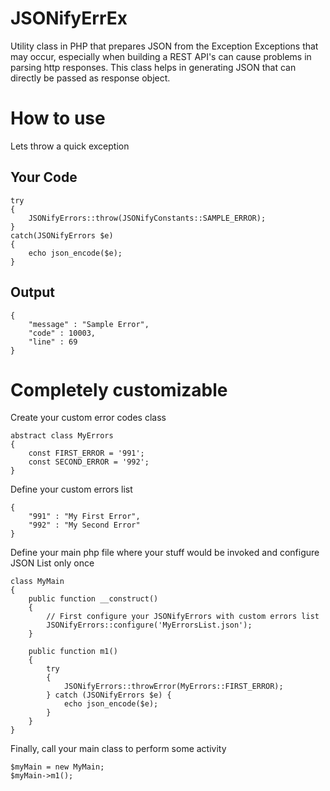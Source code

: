 # JSONifyErrEx

Utility class in PHP that prepares JSON from the Exception
Exceptions that may occur, especially when building a REST API's can cause problems in parsing http responses.
This class helps in generating JSON that can directly be passed as response object.

# How to use

Lets throw a quick exception

## Your Code

```
try
{
	JSONifyErrors::throw(JSONifyConstants::SAMPLE_ERROR);
}
catch(JSONifyErrors $e)
{
	echo json_encode($e);
}
```

## Output

```
{
	"message" : "Sample Error",
	"code" : 10003,
	"line" : 69
}
```

# Completely customizable

Create your custom error codes class

```
abstract class MyErrors
{
    const FIRST_ERROR = '991';
    const SECOND_ERROR = '992';
}
```

Define your custom errors list

```
{
	"991" : "My First Error",
	"992" : "My Second Error"
}
```

Define your main php file where your stuff would be invoked and configure JSON List only once

```
class MyMain
{
    public function __construct()
    {
        // First configure your JSONifyErrors with custom errors list
        JSONifyErrors::configure('MyErrorsList.json');
    }

    public function m1()
    {
        try
        {
            JSONifyErrors::throwError(MyErrors::FIRST_ERROR);
        } catch (JSONifyErrors $e) {
            echo json_encode($e);
        }
    }
}
```


Finally, call your main class to perform some activity

```
$myMain = new MyMain;
$myMain->m1();
```
